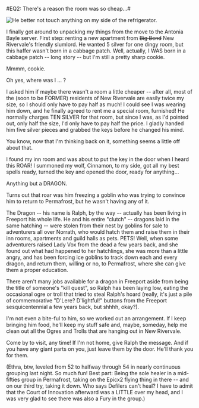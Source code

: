 #EQ2: There's a reason the room was so cheap...#

![He better not touch anything on my side of the refrigerator.](http://westkarana.com/wp-content/uploads/2009/07/EverQuest2-2009-07-18-01-08-08-77.jpg "He better not touch anything on my side of the refrigerator.")

I finally got around to unpacking my things from the move to the Antonia Bayle server. First step: renting a new apartment from ~~Big Bend~~ New Rivervale's friendly slumlord. He wanted 5 silver for one dingy room, but this haffer wasn't born in a cabbage patch. Well, actually, I WAS born in a cabbage patch -- long story -- but I'm still a pretty sharp cookie.

Mmmm, cookie.

Oh yes, where was I ... ?

I asked him if maybe there wasn't a room a little cheaper -- after all, most of the (soon to be FORMER) residents of New Rivervale are easily twice my size, so I should only have to pay half as much! I could see I was wearing him down, and he finally agreed to rent me a special room, furnished! He normally charges TEN SILVER for that room, but since I was, as I'd pointed out, only half the size, I'd only have to pay half the price. I gladly handed him five silver pieces and grabbed the keys before he changed his mind.

You know, now that I'm thinking back on it, something seems a little off about that.

I found my inn room and was about to put the key in the door when I heard this ROAR! I summoned my wolf, Cinnamon, to my side, got all my best spells ready, turned the key and opened the door, ready for anything...

Anything but a DRAGON.

Turns out that roar was him freezing a goblin who was trying to convince him to return to Permafrost, but he wasn't having any of it.

The Dragon -- his name is Ralph, by the way -- actually has been living in Freeport his whole life. He and his entire "clutch" -- dragons laid in the same hatching -- were stolen from their nest by goblins for sale to adventurers all over Norrath, who would hatch them and raise them in their inn rooms, apartments and guild halls as pets. PETS! Well, when some adventurers raised Lady Vox from the dead a few years back, and she found out what had happened to her hatchlings, she was more than a little angry, and has been forcing ice goblins to track down each and every dragon, and return them, willing or no, to Permafrost, where she can give them a proper education.

There aren't many jobs available for a dragon in Freeport aside from being the title of someone's "kill quest", so Ralph has been laying low, eating the occasional ogre or troll that tried to steal Ralph's hoard (really, it's just a pile of commemorative "D'Lere? D'lightful!" buttons from the Freeport sesquicentennial a few years back, but shhhh, okay?).

I'm not even a bite-ful to him, so we worked out an arrangement. If I keep bringing him food, he'll keep my stuff safe and, maybe, someday, help me clean out all the Ogres and Trolls that are hanging out in New Rivervale. 

Come by to visit, any time! If I'm not home, give Ralph the message. And if you have any giant parts on you, just leave them by the door. He'll thank you for them.

(Ethra, btw, leveled from 52 to halfway through 54 in nearly continuous grouping last night. So much fun! Best part: Being the sole healer in a mid-fifties group in Permafrost, taking on the Epicx2 flying thing in there -- and on our third try, taking it down. Who says Defilers can't heal? I have to admit that the Court of Innovation afterward was a LITTLE over my head, and I was very glad to see there was also a Fury in the group.)

